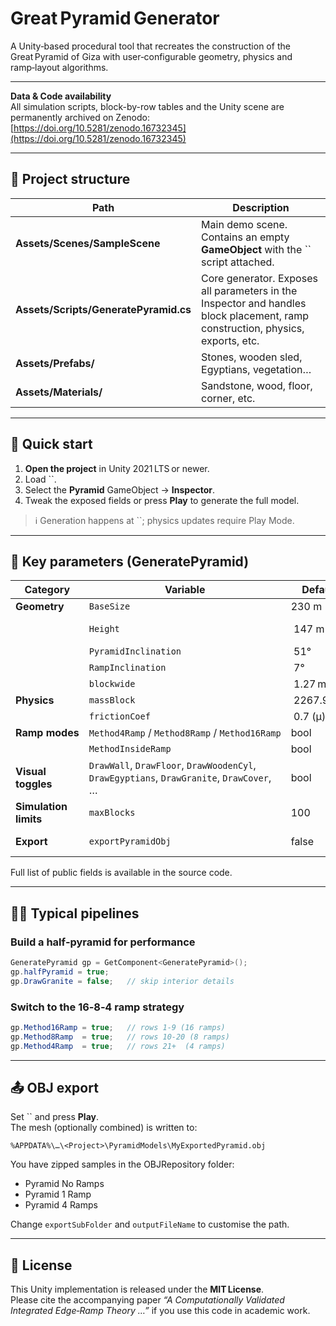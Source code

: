 # Great Pyramid Generator

A Unity‑based procedural tool that recreates the construction of the Great Pyramid of Giza with user‑configurable geometry, physics and ramp‑layout algorithms.

---

**Data & Code availability**\
All simulation scripts, block-by-row tables and the Unity scene are permanently archived on Zenodo: [https://doi.org/10.5281/zenodo.16732345](https://doi.org/10.5281/zenodo.16732345)

---

## 📂 Project structure

| Path | Description |
| ---- | ----------- |
| **Assets/Scenes/SampleScene**         | Main demo scene. Contains an empty **GameObject** with the \`\` script attached.                                               |
| **Assets/Scripts/GeneratePyramid.cs** | Core generator. Exposes all parameters in the Inspector and handles block placement, ramp construction, physics, exports, etc. |
| **Assets/Prefabs/**                   | Stones, wooden sled, Egyptians, vegetation…                                                                                    |
| **Assets/Materials/**                 | Sandstone, wood, floor, corner, etc.                                                                                           |

---

## 🚀 Quick start

1. **Open the project** in Unity 2021 LTS or newer.
2. Load \`\`.
3. Select the **Pyramid** GameObject → **Inspector**.
4. Tweak the exposed fields or press **Play** to generate the full model.

> ℹ️ Generation happens at \`\`; physics updates require Play Mode.

---

## 🔧 Key parameters (GeneratePyramid)

| Category              | Variable                                                                                 | Default     | Meaning                                                                            |
| --------------------- | ---------------------------------------------------------------------------------------- | ----------- | ---------------------------------------------------------------------------------- |
| **Geometry**          | `BaseSize`                                                                               | 230 m       | Pyramid side length at ground.                                                     |
|                       | `Height`                                                                                 |  147 m      | Target apex height. Adjusted to nearest block layer (0.71 m each).                 |
|                       | `PyramidInclination`                                                                     |  51°        | Face angle of the pyramid.                                                         |
|                       | `RampInclination`                                                                        |  7°         | Edge‑ramp slope.                                                                   |
|                       | `blockwide`                                                                              |  1.27 m     | Block footprint. *(private const)*                                                 |
| **Physics**           | `massBlock`                                                                              |  2267.96 kg | Average limestone block mass.                                                      |
|                       | `frictionCoef`                                                                           |  0.7 (μ)    | Trineo/ground static friction.                                                     |
| **Ramp modes**        | `Method4Ramp` / `Method8Ramp` / `Method16Ramp`                                           | bool        | Enable 4‑, 8‑ or 16‑ramp layouts.                                                  |
|                       | `MethodInsideRamp`                                                                       | bool        | Shift ramps inwards (edge‑protected).                                              |
| **Visual toggles**    | `DrawWall`, `DrawFloor`, `DrawWoodenCyl`, `DrawEgyptians`, `DrawGranite`, `DrawCover`, … | bool        | Enable/disable cosmetic details.                                                   |
| **Simulation limits** | `maxBlocks`                                                                              | 100         | Hard cap during debugging (set 0 for full 2.3 M blocks).                           |
| **Export**            | `exportPyramidObj`                                                                       | false       | Export generated mesh to **OBJ** (`Application.persistentDataPath/PyramidModels`). |

Full list of public fields is available in the source code.

---

## 🏃‍♀️ Typical pipelines

### Build a half‑pyramid for performance

```csharp
GeneratePyramid gp = GetComponent<GeneratePyramid>();
gp.halfPyramid = true;
gp.DrawGranite = false;   // skip interior details
```

### Switch to the 16‑8‑4 ramp strategy

```csharp
gp.Method16Ramp = true;   // rows 1‑9 (16 ramps)
gp.Method8Ramp  = true;   // rows 10‑20 (8 ramps)
gp.Method4Ramp  = true;   // rows 21+  (4 ramps)
```

---

## 📤 OBJ export

Set \`\` and press **Play**.\
The mesh (optionally combined) is written to:

```
%APPDATA%\…\<Project>\PyramidModels\MyExportedPyramid.obj
```

You have zipped samples in the OBJRepository folder:
- Pyramid No Ramps
- Pyramid 1 Ramp
- Pyramid 4 Ramps

Change `exportSubFolder` and `outputFileName` to customise the path.

---

## 📝 License

This Unity implementation is released under the **MIT License**.\
Please cite the accompanying paper *“A Computationally Validated Integrated Edge‑Ramp Theory …”* if you use this code in academic work.

